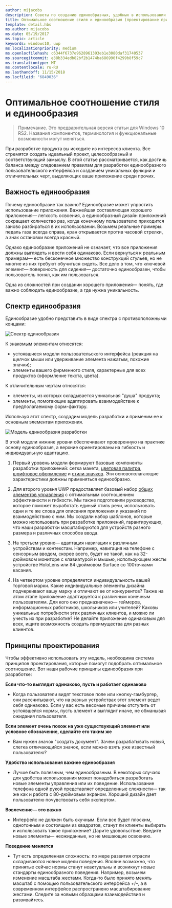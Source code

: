 ```yaml
---
author: mijacobs
description: Советы по созданию единообразных, удобных в использовании приложений, в которых проявляются оригинальность и творческий подход.
title: Оптимальное соотношение стиля и единообразия (проектирование приложений UWP)
template: detail.hbs
ms.author: mijacobs
ms.date: 05/19/2017
ms.topic: article
keywords: windows10, uwp
ms.localizationpriority: medium
ms.openlocfilehash: c6344f6737e9628961393eb1e3080daf31740537
ms.sourcegitcommit: e38b334edb82bf2b1474ba686990f4299b8f59c7
ms.translationtype: MT
ms.contentlocale: ru-RU
ms.lasthandoff: 11/15/2018
ms.locfileid: "6849036"
---
```

# <a name="balancing-style-and-consistency"></a>Оптимальное соотношение стиля и единообразия

 

> Примечание. Это предварительная версия статьи для Windows 10 RS2. Названия компонентов, терминология и функциональные возможности могут меняться.

При разработке продукта вы исходите из интересов клиента. Все стремятся создать идеальный проект, целесообразный и соответствующий замыслу. В этой статье рассматривается, как достичь баланса между следованием правилам для разработки единообразного пользовательского интерфейса и созданием уникальных функций и отличительных черт, выделяющих ваше приложение среди прочих. 

 
## <a name="the-importance-of-consistency"></a>Важность единообразия
Почему единообразие так важно? Единообразие может упростить использование приложения. Важнейшая составляющая хорошего приложения— легкость освоения, а единообразный дизайн приложений сокращает количество раз, когда конечному пользователю приходится заново разбираться в их использовании. Возьмем реальные примеры: педаль газа всегда справа, кран открывается против часовой стрелки, а знак остановки всегда красный. 

Однако единообразие приложений не означает, что все приложения должны выглядеть и вести себя одинаково. Если вернуться к реальным примерам— есть бесконечное множество конструкций стульев, но не многие из них требуют обучиться сидеть. Все дело в том, что ключевой элемент— поверхность для сидения— достаточно единообразен, чтобы пользователь понял, как им пользоваться. 

Одна из сложностей при создании хорошего приложения— понять, где важно соблюдать единообразие, а где нужна уникальность. 

## <a name="the-consistency-spectrum"></a>Спектр единообразия
 Единообразие удобно представить в виде спектра с противоположными концами:


![Спектр единообразия](images/consistency/consistency-spectrum.png)

К знакомым элементам относятся:
-   устоявшиеся модели пользовательского интерфейса (реакция на щелчок мыши или удерживание элемента нажатым, похожие значки);
-   элементы вашего фирменного стиля, характерные для всех продуктов (оформление текста, цвета).

К отличительным чертам относятся:
-   элементы, из которых складывается уникальная "душа" продукта;
-   элементы, помогающие адаптировать взаимодействие к предполагаемому форм-фактору.

Используя этот спектр, создадим модель разработки и применим ее к основным элементам приложения. 

![Модель единообразия разработки](images/consistency/design-consistency-model.png)

В этой модели нижние уровни обеспечивают проверенную на практике основу единообразия, а верхние ориентированы на гибкость и индивидуальную адаптацию.  

1. Первый уровень модели формируют базовые компоненты разработки приложений: сетка макета, [цветовая палитра](color.md), [шрифтовое оформление](typography.md) и [стили значков](icons.md). Эти основополагающие характеристики должны применяться единообразно. 

2. Для второго уровня UWP предоставляет базовый набор [общих элементов управления](../controls-and-patterns/index.md) с оптимальным соотношением эффективности и гибкости. Мы также подготовили руководство, которое поможет выработать единый стиль речи, использовать одни и те же слова для описания приложения и указаний по взаимодействию с ним. Мы создали набор шаблонов, которые можно использовать при разработке приложений, гарантирующих, что наши разработки масштабируются для устройств разного размера и различных способов ввода. 
3. На третьем уровне— адаптация навигации к различным устройствам и контекстам. Например, навигация на телефоне с сенсорным вводом, скорее всего, будет не такой, как на 32-дюймовом мониторе с клавиатурой и мышью, использующем жесты устройстве HoloLens или 84-дюймовом Surface со 100точками касания.
4. На четвертом уровне определяется индивидуальность вашей торговой марки. Какие индивидуальные элементы дизайна подчеркивают вашу марку и отличают ее от конкурентов? Также на этом этапе приложение адаптируется к различным конечным пользователям. Для кого оно предназначено— геймеров, информационных работников, школьников или учителей? Каковы уникальные потребности этих различных клиентов, и можно ли учесть их при разработке? Не делайте приложение одинаковым для всех, ищите возможность создать преимущества для разных клиентов.  


## <a name="design-principles"></a>Принципы проектирования
Чтобы эффективно использовать эту модель, необходима система принципов проектирования, которые помогут подобрать оптимальное соотношение. Вот наши рабочие принципы единообразия при разработке:

**Если что-то выглядит одинаково, пусть и работает одинаково**
-   Когда пользователи видят текстовое поле или кнопку-гамбургер, они рассчитывают, что на разных устройствах этот элемент ведет себя одинаково. Если у вас есть весомые причины отступить от устоявшейся нормы, пусть элемент и выглядит иначе, не обманывая ожидания пользователя.

**Если элемент очень похож на уже существующий элемент или условное обозначение, сделайте его таким же**
-   Вам нужен значок "создать документ". Зачем разрабатывать новый, слегка отличающийся значок, если можно взять уже известный пользователю?

**Удобство использования важнее единообразия**
-   Лучше быть полезным, чем единообразным. В некоторых случаях для удобства использования может понадобиться разработать новые элементы управления или их поведение. Использование телефона одной рукой представляет определенные сложности— так же как и работа с 80-дюймовым экраном. Хороший дизайн дает пользователю почувствовать себя экспертом. 

**Вовлечение— это важно**
-   Интерфейс не должен быть скучным. Если все будет плоским, однотонным и состоящим из квадратов, станут ли клиенты выбирать и использовать такое приложение? Дарите удовольствие. Введите новые элементы— неожиданные, но не мешающие освоению. 

**Поведение меняется**
-   Тут есть определенная сложность: по мере развития отрасли складываются новые модели поведения. Вполне возможно, что принятые сейчас нормы станут неактуальны и возникнут новые стандарты единообразного поведения. Например, возьмем изменение масштаба жестами. Когда-то было принято менять масштаб с помощью пользовательского интерфейса +/–, а в современном интерфейсе распространено масштабирование жестами. Следите за новыми образцами взаимодействия и развивайтесь. 
